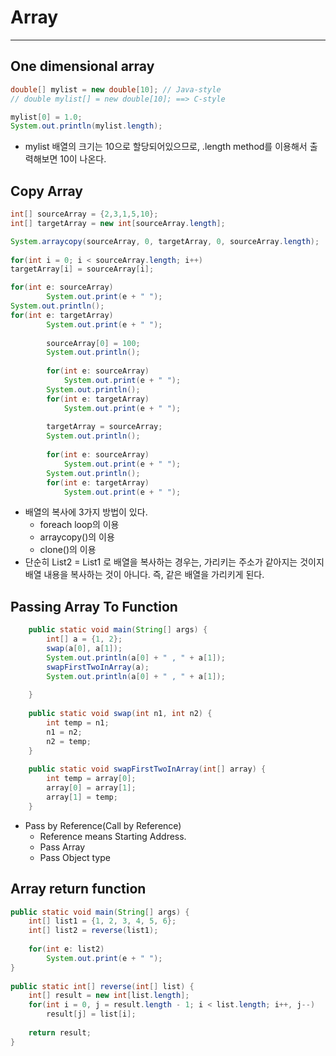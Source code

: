 # Array
---
## One dimensional array
```java
double[] mylist = new double[10]; // Java-style
// double mylist[] = new double[10]; ==> C-style

mylist[0] = 1.0;
System.out.println(mylist.length);
```
- mylist 배열의 크기는 10으로 할당되어있으므로, .length method를 이용해서 출력해보면 10이 나온다.

## Copy Array
```java
int[] sourceArray = {2,3,1,5,10};
int[] targetArray = new int[sourceArray.length];

System.arraycopy(sourceArray, 0, targetArray, 0, sourceArray.length);
		
for(int i = 0; i < sourceArray.length; i++)
targetArray[i] = sourceArray[i];

for(int e: sourceArray)
		System.out.print(e + " ");
System.out.println();
for(int e: targetArray)
		System.out.print(e + " ");
		
		sourceArray[0] = 100;
		System.out.println();
		
		for(int e: sourceArray)
			System.out.print(e + " ");
		System.out.println();
		for(int e: targetArray)
			System.out.print(e + " ");
		
		targetArray = sourceArray;
		System.out.println();
		
		for(int e: sourceArray)
			System.out.print(e + " ");
		System.out.println();
		for(int e: targetArray)
			System.out.print(e + " ");
```
- 배열의 복사에 3가지 방법이 있다.
  - foreach loop의 이용
  - arraycopy()의 이용
  - clone()의 이용
- 단순히 List2 = List1 로 배열을 복사하는 경우는, 가리키는 주소가 같아지는 것이지 배열 내용을 복사하는 것이 아니다. 즉, 같은 배열을 가리키게 된다.

## Passing Array To Function
```java
	public static void main(String[] args) {
		int[] a = {1, 2};
		swap(a[0], a[1]);
		System.out.println(a[0] + " , " + a[1]);
		swapFirstTwoInArray(a);
		System.out.println(a[0] + " , " + a[1]);
		
	}
	
	public static void swap(int n1, int n2) {
		int temp = n1;
		n1 = n2;
		n2 = temp;
	}
	
	public static void swapFirstTwoInArray(int[] array) {
		int temp = array[0];
		array[0] = array[1];
		array[1] = temp;
	}
```
- Pass by Reference(Call by Reference)
  - Reference means Starting Address.
  - Pass Array
  - Pass Object type

## Array return function
```java
public static void main(String[] args) {
	int[] list1 = {1, 2, 3, 4, 5, 6};
	int[] list2 = reverse(list1);
		
	for(int e: list2)
		System.out.print(e + " ");
}
	
public static int[] reverse(int[] list) {
	int[] result = new int[list.length];
	for(int i = 0, j = result.length - 1; i < list.length; i++, j--)
		result[j] = list[i];
			
	return result;
}
```

